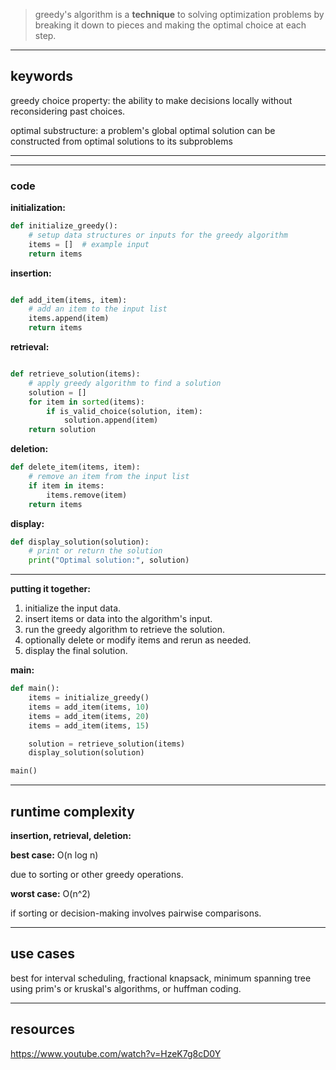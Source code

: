 > greedy's algorithm is a **technique** to solving optimization problems by breaking it down to pieces and making the optimal choice at each step.
> 

---

## **keywords**

greedy choice property: the ability to make decisions locally without reconsidering past choices.

optimal substructure: a problem's global optimal solution can be constructed from optimal solutions to its subproblems

---

<!-- 
## **how it works**
### **diagram**
image.png
---
-->
---

### **code**

**initialization:**

```python
def initialize_greedy():
    # setup data structures or inputs for the greedy algorithm
    items = []  # example input
    return items
```

**insertion:**

```python

def add_item(items, item):
    # add an item to the input list
    items.append(item)
    return items
```

**retrieval:**

```python

def retrieve_solution(items):
    # apply greedy algorithm to find a solution
    solution = []
    for item in sorted(items):
        if is_valid_choice(solution, item):
            solution.append(item)
    return solution
```

**deletion:**

```python
def delete_item(items, item):
    # remove an item from the input list
    if item in items:
        items.remove(item)
    return items
```

**display:**

```python
def display_solution(solution):
    # print or return the solution
    print("Optimal solution:", solution)
```

---

**putting it together:**

1. initialize the input data.
2. insert items or data into the algorithm's input.
3. run the greedy algorithm to retrieve the solution.
4. optionally delete or modify items and rerun as needed.
5. display the final solution.

**main:**

```python
def main():
    items = initialize_greedy()
    items = add_item(items, 10)
    items = add_item(items, 20)
    items = add_item(items, 15)

    solution = retrieve_solution(items)
    display_solution(solution)

main()
```

---

## **runtime complexity**

**insertion, retrieval, deletion:**

**best case:** O(n log n)

due to sorting or other greedy operations.

**worst case:** O(n^2)

if sorting or decision-making involves pairwise comparisons.

---

## **use cases**

best for interval scheduling, fractional knapsack, minimum spanning tree using prim's or kruskal's algorithms, or huffman coding.

---

## **resources**

https://www.youtube.com/watch?v=HzeK7g8cD0Y
